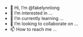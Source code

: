 - 👋 Hi, I’m @fakelynnlong
- 👀 I’m interested in ...
- 🌱 I’m currently learning ...
- 💞️ I’m looking to collaborate on ...
- 📫 How to reach me ...

<!---
fakelynnlong/fakelynnlong is a ✨ special ✨ repository because its `README.md` (this file) appears on your GitHub profile.
You can click the Preview link to take a look at your changes.
--->
